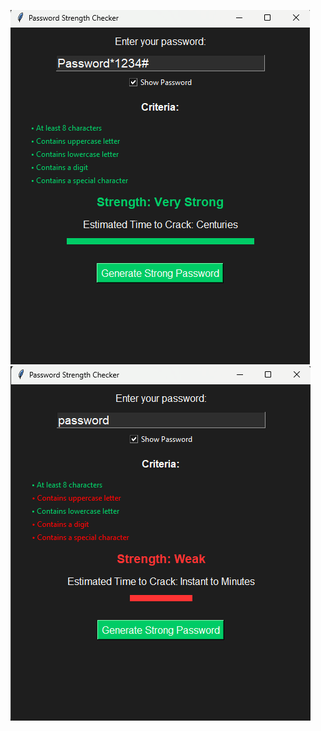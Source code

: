 ![APP PREVIEW](https://github.com/Raiyan-RB19/PRODIGY_CS_03/blob/0723ddba9594063f335ba62982950144e5904166/strong%20pass.png)![APP PREVIEW](https://github.com/Raiyan-RB19/PRODIGY_CS_03/blob/b6b2ec6ae5de0aa74a1e03bb3d13e6e03be8d492/weak%20pass.png)
